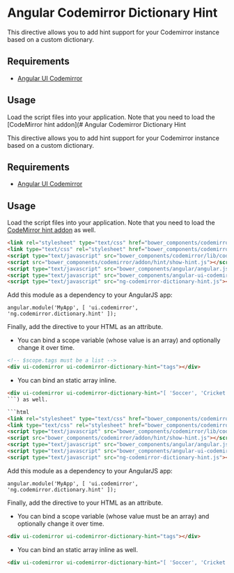 # Angular Codemirror Dictionary Hint

This directive allows you to add hint support for your Codemirror instance based on a custom dictionary.

## Requirements
- [Angular UI Codemirror](https://github.com/angular-ui/ui-codemirror)

## Usage

Load the script files into your application. Note that you need to load the 
[CodeMirror hint addon](# Angular Codemirror Dictionary Hint

This directive allows you to add hint support for your Codemirror instance based on a custom dictionary.

## Requirements
- [Angular UI Codemirror](https://github.com/angular-ui/ui-codemirror)

## Usage

Load the script files into your application. Note that you need to load the 
[CodeMirror hint addon](http://codemirror.net/doc/manual.html#addons) as well.

```html
<link rel="stylesheet" type="text/css" href="bower_components/codemirror/lib/codemirror.css">
<link type="text/css" rel="stylesheet" href="bower_components/codemirror/addon/hint/show-hint.css" />
<script type="text/javascript" src="bower_components/codemirror/lib/codemirror.js"></script>
<script src="bower_components/codemirror/addon/hint/show-hint.js"></script>
<script type="text/javascript" src="bower_components/angular/angular.js"></script>
<script type="text/javascript" src="bower_components/angular-ui-codemirror/ui-codemirror.js"></script>
<script type="text/javascript" src="ng-codemirror-dictionary-hint.js"></script>
```

Add this module as a dependency to your AngularJS app:

    angular.module('MyApp', [ 'ui.codemirror', 'ng.codemirror.dictionary.hint' ]);

Finally, add the directive to your HTML as an attribute.

- You can bind a scope variable (whose value is an array) and optionally change it over time.

```html
<!-- $scope.tags must be a list -->
<div ui-codemirror ui-codemirror-dictionary-hint="tags"></div>
```

- You can bind an static array inline.

```html
<div ui-codemirror ui-codemirror-dictionary-hint="[ 'Soccer', 'Cricket', 'Baseball', 'Kho Kho' ]"></div>
```) as well.

```html
<link rel="stylesheet" type="text/css" href="bower_components/codemirror/lib/codemirror.css">
<link type="text/css" rel="stylesheet" href="bower_components/codemirror/addon/hint/show-hint.css" />
<script type="text/javascript" src="bower_components/codemirror/lib/codemirror.js"></script>
<script src="bower_components/codemirror/addon/hint/show-hint.js"></script>
<script type="text/javascript" src="bower_components/angular/angular.js"></script>
<script type="text/javascript" src="bower_components/angular-ui-codemirror/ui-codemirror.js"></script>
<script type="text/javascript" src="ng-codemirror-dictionary-hint.js"></script>
```

Add this module as a dependency to your AngularJS app:

    angular.module('MyApp', [ 'ui.codemirror', 'ng.codemirror.dictionary.hint' ]);

Finally, add the directive to your HTML as an attribute.

- You can bind a scope variable (whose value must be an array) and optionally change it over time.

```html
<div ui-codemirror ui-codemirror-dictionary-hint="tags"></div>
```

- You can bind an static array inline as well.

```html
<div ui-codemirror ui-codemirror-dictionary-hint="[ 'Soccer', 'Cricket', 'Baseball', 'Kho Kho' ]"></div>
```
